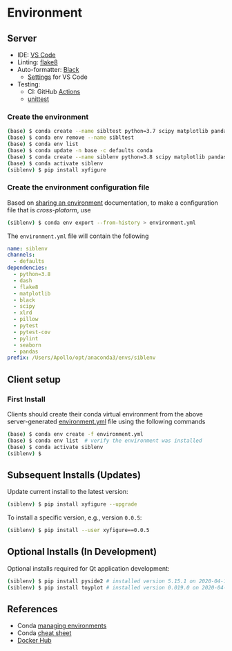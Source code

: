# Environment

## Server

* IDE: [VS Code](https://code.visualstudio.com/)
* Linting: [flake8](https://pypi.org/project/flake8/)
* Auto-formatter: [Black](https://pypi.org/project/black/)
  * [Settings](https://dev.to/adamlombard/how-to-use-the-black-python-code-formatter-in-vscode-3lo0) for VS Code
* Testing: 
  * CI: GitHub [Actions](https://docs.github.com/en/actions)
  * [unittest](https://docs.python.org/3/library/unittest.html)

### Create the environment

```bash
(base) $ conda create --name sibltest python=3.7 scipy matplotlib pandas pillow
(base) $ conda env remove --name sibltest
(base) $ conda env list
(base) $ conda update -n base -c defaults conda
(base) $ conda create --name siblenv python=3.8 scipy matplotlib pandas pillow dash xlrd pytest pytest-cov pylint flake8 seaborn black ipykernel
(base) $ conda activate siblenv
(siblenv) $ pip install xyfigure
```

### Create the environment configuration file

Based on [sharing an environment](https://docs.conda.io/projects/conda/en/latest/user-guide/tasks/manage-environments.html#sharing-an-environment) documentation, to make a configuration file that is *cross-platorm*, use

```bash
(siblenv) $ conda env export --from-history > environment.yml
```

The `environment.yml` file will contain the following

```yml
name: siblenv
channels:
  - defaults
dependencies:
  - python=3.8
  - dash
  - flake8
  - matplotlib
  - black
  - scipy
  - xlrd
  - pillow
  - pytest
  - pytest-cov
  - pylint
  - seaborn
  - pandas
prefix: /Users/Apollo/opt/anaconda3/envs/siblenv
```

## Client setup

### First Install

Clients should create their conda virtual environment from the above server-generated [environment.yml](environment.yml) file using the following commands

```bash
(base) $ conda env create -f environment.yml
(base) $ conda env list  # verify the environment was installed
(base) $ conda activate siblenv
(siblenv) $
```

## Subsequent Installs (Updates)

Update current install to the latest version:

```bash
(siblenv) $ pip install xyfigure --upgrade
```

To install a specific version, e.g., version `0.0.5`:

```bash
(siblenv) $ pip install --user xyfigure==0.0.5
```

## Optional Installs (In Development)

Optional installs required for Qt application development:

```bash
(siblenv) $ pip install pyside2 # installed version 5.15.1 on 2020-04-14
(siblenv) $ pip install toyplot # installed version 0.019.0 on 2020-04-14
```

## References

* Conda [managing environments](https://docs.conda.io/projects/conda/en/latest/user-guide/tasks/manage-environments.html)
* Conda [cheat sheet](https://docs.conda.io/projects/conda/en/4.6.0/_downloads/52a95608c49671267e40c689e0bc00ca/conda-cheatsheet.pdf)
* [Docker Hub](https://hub.docker.com/)
